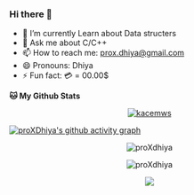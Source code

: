 ### Hi there 👋


- 🌱 I’m currently Learn about Data structers
- 💬 Ask me about C/C++
- 📫 How to reach me: prox.dhiya@gmail.com
- 😄 Pronouns: Dhiya
- ⚡ Fun fact: 💳 = 00.00$

**🐱 My Github Stats** 

<p align="center">
<a href="https://github.com/ryo-ma/github-profile-trophy"><img src="https://github-profile-trophy.vercel.app/?username=proXdhiya&theme=dracula" alt="kacemws" /></a>
</p>

[![proXDhiya's github activity graph](https://activity-graph.herokuapp.com/graph?username=proXDhiya&theme=github)](https://github.com/proXDhiya/github-readme-activity-graph)

<p align="center"><img src="https://github-readme-stats.vercel.app/api/top-langs?username=proXDhiya&show_icons=true&theme=tgotham&locale=en&layout=compact" alt="proXdhiya" /></p>

<p align="center"> <img src="https://github-readme-stats.vercel.app/api?username=proXDhiya&show_icons=true&theme=gotham" alt="proXdhiya" />

<p align="center">
<img src="https://metrics.lecoq.io/proXDhiya?template=classic&base.header=0&base.activity=0&base.community=0&base.repositories=0&base.metadata=0&isocalendar=1&pagespeed=1&pagespeed.detailed=false&pagespeed.screenshot=false&isocalendar.duration=half-year&config.timezone=Africa%2FAlgiers&config.animated=true" />
</p>
